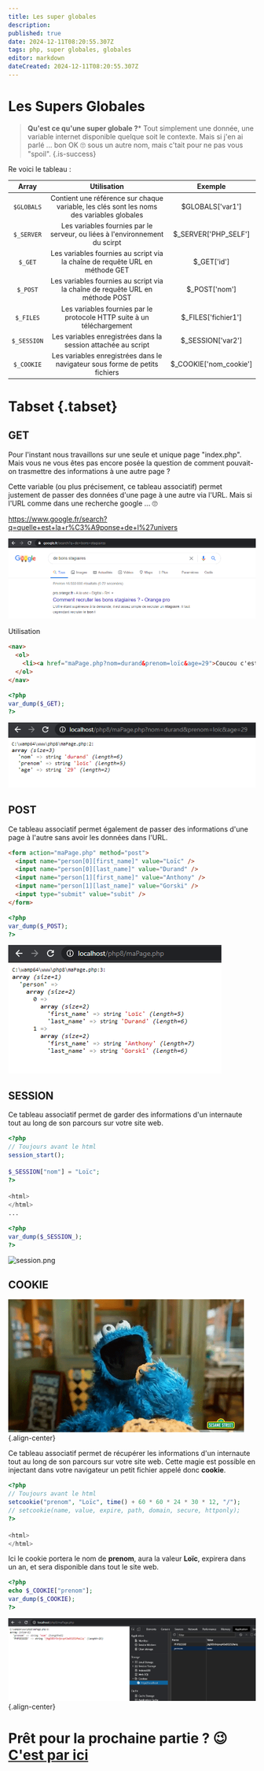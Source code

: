 ```yaml
---
title: Les super globales
description: 
published: true
date: 2024-12-11T08:20:55.307Z
tags: php, super globales, globales
editor: markdown
dateCreated: 2024-12-11T08:20:55.307Z
---
```


# Les Supers Globales

> **Qu'est ce qu'une super globale ?*** 
> Tout simplement une donnée, une variable internet disponible quelque soit le contexte. 
> Mais si j'en ai parlé ... bon OK 🙄 sous un autre nom, mais c'tait pour ne pas vous "spoil".
{.is-success}


Re voici le tableau :


|    Array    |                                        Utilisation                                        |       Exemple        |
| :---------: | :---------------------------------------------------------------------------------------: | :------------------: |
| `$GLOBALS`  | Contient une référence sur chaque variable, les clés sont les noms des variables globales |   $GLOBALS['var1']    |
| `$_SERVER`  |        Les variables fournies par le serveur, ou liées à l'environnement du scirpt        | $_SERVER['PHP_SELF'] |
|   `$_GET`   |       Les variables fournies au script via la chaîne de requête URL en méthode GET        |     $_GET['id']      |
|  `$_POST`   |       Les variables fournies au script via la chaîne de requête URL en méthode POST       |    $_POST['nom']     |
|  `$_FILES`  |          Les variables fournies par le protocole HTTP suite à un téléchargement           | $_FILES['fichier1']  |
| `$_SESSION` |               Les variables enregistrées dans la session attachée au script               |  $_SESSION['var2']   |
| `$_COOKIE` | Les variables enregistrées dans le navigateur sous forme de petits fichiers | $_COOKIE['nom_cookie'] |

# Tabset {.tabset}
## GET

Pour l'instant nous travaillons sur une seule et unique page "index.php". Mais vous ne vous êtes pas encore posée la question de comment pouvait-on trasmettre des informations à une autre page ? 

Cette variable (ou plus précisement, ce tableau associatif) permet justement de passer des données d'une page à une autre via l'URL.
Mais si l'URL comme dans une recherche google ... 🙄

https://www.google.fr/search?q=quelle+est+la+r%C3%A9ponse+de+l%27univers

![get.png](/images/php/get.png)

Utilisation 

```html
<nav>
  <ol>
    <li><a href="maPage.php?nom=durand&prenom=loïc&age=29">Coucou c'est moi</a></li>
  </ol>
</nav>
```
```php
<?php
var_dump($_GET);
?>
```
![get2.png](/images/php/get2.png)

## POST 

Ce tableau associatif permet également de passer des informations d'une page à l'autre sans avoir les données dans l'URL.

```html
<form action="maPage.php" method="post">
  <input name="person[0][first_name]" value="Loïc" />
  <input name="person[0][last_name]" value="Durand" />
  <input name="person[1][first_name]" value="Anthony" />
  <input name="person[1][last_name]" value="Gorski" />
  <input type="submit" value="subit" />
</form>
```

```php
<?php
var_dump($_POST);
?>
```
![post.png](/images/php/post.png)
## SESSION

Ce tableau associatif permet de garder des informations d'un internaute tout au long de son parcours sur votre site web.

```php
<?php
// Toujours avant le html
session_start();

$_SESSION["nom"] = "Loïc";
?>

<html>
</html>
...
```

```php
<?php
var_dump($_SESSION_);
?>
```
![session.png](/images/php/session.png)

## COOKIE

![cookie.png](/images/php/cookie.png){.align-center}


Ce tableau associatif permet de récupérer les informations d'un internaute tout au long de son parcours sur votre site web.
Cette magie est possible en injectant dans votre navigateur un petit fichier appelé donc **cookie**.

```php
<?php
// Toujours avant le html
setcookie("prenom", "Loïc", time() + 60 * 60 * 24 * 30 * 12, "/");
// setcookie(name, value, expire, path, domain, secure, httponly);
?>

<html>
</html>
```
Ici le cookie portera le nom de **prenom**, aura la valeur **Loïc**, expirera dans un an, et sera disponible dans tout le site web.

```php
<?php
echo $_COOKIE["prenom"];
var_dump($_COOKIE);
?>
```

![cookie2.png](/images/php/cookie2.png){.align-center}

# Prêt pour la prochaine partie ? 😉 [C'est par ici](/php/functions)

